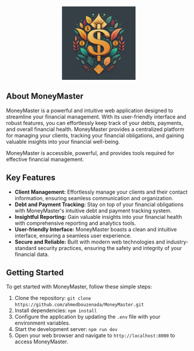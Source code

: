 <p align="center"><a href="https://moneymaster.com" target="_blank"><img src="public/images/logo.jpeg" width="200" alt="MoneyMaster Logo"></a></p>

## About MoneyMaster

MoneyMaster is a powerful and intuitive web application designed to streamline your financial management. With its
user-friendly interface and robust features, you can effortlessly keep track of your debts, payments, and overall
financial health. MoneyMaster provides a centralized platform for managing your clients, tracking your financial
obligations, and gaining valuable insights into your financial well-being.

MoneyMaster is accessible, powerful, and provides tools required for effective financial management.

## Key Features

- **Client Management:** Effortlessly manage your clients and their contact information, ensuring seamless communication
  and organization.
- **Debt and Payment Tracking:** Stay on top of your financial obligations with MoneyMaster's intuitive debt and payment
  tracking system.
- **Insightful Reporting:** Gain valuable insights into your financial health with comprehensive reporting and analytics
  tools.
- **User-friendly Interface:** MoneyMaster boasts a clean and intuitive interface, ensuring a seamless user experience.
- **Secure and Reliable:** Built with modern web technologies and industry-standard security practices, ensuring the
  safety and integrity of your financial data.

## Getting Started

To get started with MoneyMaster, follow these simple steps:

1. Clone the repository: `git clone https://github.com/ahmedbouzenada/MoneyMaster.git`
2. Install dependencies: `npm install`
3. Configure the application by updating the `.env` file with your environment variables.
4. Start the development server: `npm run dev`
5. Open your web browser and navigate to `http://localhost:8000` to access MoneyMaster.
